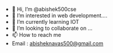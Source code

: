 - 👋 Hi, I’m @abishek500cse
- 👀 I’m interested in web development....
- 🌱 I’m currently learning  IOT
- 💞️ I’m looking to collaborate on ...
- 📫 How to reach me
- Email :  abisheknavas500@gmail.com

<!---
abishek500cse/abishek500cse is a ✨ special ✨ repository because its `README.md` (this file) appears on your GitHub profile.
You can click the Preview link to take a look at your changes.
--->
